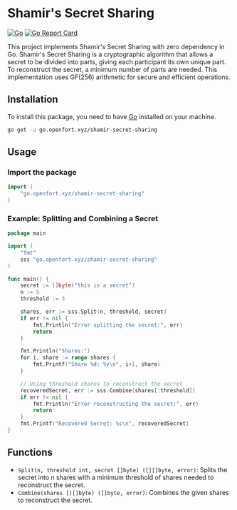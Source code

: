# Shamir's Secret Sharing
[![Go](https://github.com/openfort-xyz/shamir-secret-sharing/actions/workflows/ci.yml/badge.svg)](https://github.com/openfort/shamir-secret-sharing/actions/workflows/ci.yml)
[![Go Report Card](https://goreportcard.com/badge/go.openfort.xyz/shamir-secret-sharing)](https://goreportcard.com/report/go.openfort.xyz/shamir-secret-sharing)

This project implements Shamir's Secret Sharing with zero dependency in Go. Shamir's Secret Sharing is a cryptographic algorithm that allows a secret to be divided into parts, giving each participant its own unique part. To reconstruct the secret, a minimum number of parts are needed. This implementation uses GF(256) arithmetic for secure and efficient operations.

## Installation

To install this package, you need to have [Go](https://golang.org/doc/install) installed on your machine.

```sh
go get -u go.openfort.xyz/shamir-secret-sharing
```

## Usage

### Import the package 
```go
import (
    "go.openfort.xyz/shamir-secret-sharing"
)
```

### Example: Splitting and Combining a Secret

```go
package main

import (
    "fmt"
    sss "go.openfort.xyz/shamir-secret-sharing"
)

func main() {
    secret := []byte("this is a secret")
    n := 5
    threshold := 3

    shares, err := sss.Split(n, threshold, secret)
    if err != nil {
        fmt.Println("Error splitting the secret:", err)
        return
    }

    fmt.Println("Shares:")
    for i, share := range shares {
        fmt.Printf("Share %d: %v\n", i+1, share)
    }

    // Using threshold shares to reconstruct the secret
    recoveredSecret, err := sss.Combine(shares[:threshold])
    if err != nil {
        fmt.Println("Error reconstructing the secret:", err)
        return
    }
    fmt.Printf("Recovered Secret: %s\n", recoveredSecret)
}
```

## Functions
- `Split(n, threshold int, secret []byte) ([][]byte, error)`: Splits the secret into n shares with a minimum threshold of shares needed to reconstruct the secret.
- `Combine(shares [][]byte) ([]byte, error)`: Combines the given shares to reconstruct the secret.
